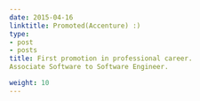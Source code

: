 ```yaml
---
date: 2015-04-16
linktitle: Promoted(Accenture) :)
type:
- post
- posts
title: First promotion in professional career.
Associate Software to Software Engineer.

weight: 10
---
```



